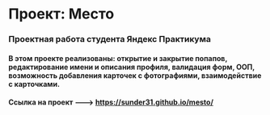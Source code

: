 # Проект: Место

### Проектная работа студента Яндекс Практикума

#### В этом проекте реализованы: открытие и закрытие попапов, редактирование имени и описания профиля, валидация форм, ООП, возможность добавления карточек с фотографиями, взаимодействие с карточками.

#### Ссылка на проект ---> https://sunder31.github.io/mesto/